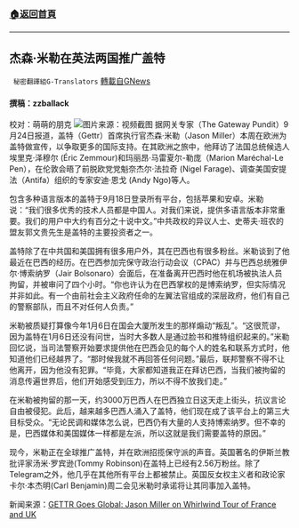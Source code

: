 ###  [:house:返回首頁](https://github.com/ourhimalayas/txt)
---


## 杰森·米勒在英法两国推广盖特
` 秘密翻譯組G-Translators` [轉載自GNews](https://gnews.org/zh-hans/1553238/)

#### 撰稿：zzballack
校对：萌萌的朋克
![](https://assets.gnews.org/wp-content/uploads/2021/09/11-14.jpg)图片来源：视频截图
据网关专家（The Gateway Pundit）9月24日报道，盖特（Gettr）首席执行官杰森·米勒（Jason Miller）本周在欧洲为盖特做宣传，以争取更多的国际支持。在其欧洲之旅中，他拜访了法国总统候选人埃里克·泽穆尔 (Éric Zemmour)和玛丽昂·马雷夏尔-勒庞（Marion Maréchal-Le Pen），在伦敦会晤了前脱欧党党魁奈杰尔·法拉奇 (Nigel Farage)、调查美国安提法（Antifa）组织的专家安迪·恩戈 (Andy Ngo)等人。

包含多种语言版本的盖特于9月18日登录所有平台，包括苹果和安卓。米勒说：“我们很多优秀的技术人员都是中国人。对我们来说，提供多语言版本非常重要。我们的用户中大约有百分之十说中文。”中共政权的异议人士、史蒂夫·班农的盟友郭文贵先生是盖特的主要投资者之一。

盖特除了在中共国和美国拥有很多用户外，其在巴西也有很多粉丝。米勒谈到了他最近在巴西的经历。在巴西参加完保守政治行动会议（CPAC）并与巴西总统雅伊尔·博索纳罗（Jair Bolsonaro）会面后，在准备离开巴西时他在机场被执法人员拘留，并被审问了四个小时。“你也许认为在巴西掌权的是博索纳罗，但实际情况并非如此。有一个由前社会主义政府任命的左翼法官组成的深层政府，他们有自己的警察部队，而且不对任何人负责。”

米勒被质疑打算像今年1月6日在国会大厦所发生的那样煽动“叛乱”。“这很荒谬，因为盖特在1月6日还没有问世，当时大多数人是通过脸书和推特组织起来的。”米勒回忆说，当司法警察开始要求提供他在巴西会见的每个人的姓名和联系方式时，他知道他们已经越界了。“那时候我就不再回答任何问题。”最后，联邦警察不得不让他离开，因为他没有犯罪。“毕竟，大家都知道我正在拜访巴西，当我们被拘留的消息传遍世界后，他们开始感受到压力，所以不得不放我们走。”

在米勒被拘留的那一天，约3000万巴西人在巴西独立日这天走上街头，抗议言论自由被侵犯。此后，越来越多巴西人涌入了盖特，他们现在成了该平台上的第三大目标受众。“无论民调和媒体怎么说，巴西仍有大量的人支持博索纳罗。但不幸的是，巴西媒体和美国媒体一样都是左派，所以这就是我们需要盖特的原因。”

现今，米勒正在全球推广盖特，并在欧洲招揽保守派的声音。英国著名的伊斯兰教批评家汤米·罗宾逊(Tommy Robinson)在盖特上已经有2.56万粉丝。除了Telegram之外，他几乎在其他所有平台上都被禁止。英国反女权主义者和政论家卡尔·本杰明(Carl Benjamin)周二会见米勒时承诺将让其同事加入盖特。

新闻来源：[GETTR Goes Global: Jason Miller on Whirlwind Tour of France and UK](https://www.thegatewaypundit.com/2021/09/gettr-goes-global-jason-miller-whirlwind-tour-france-uk/)
